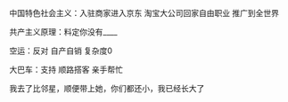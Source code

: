 中国特色社会主义：入驻商家进入京东 淘宝大公司回家自由职业 推广到全世界

共产主义原理：料定你没有____

空运：反对 自产自销 复杂度0

大巴车：支持 顺路搭客 亲手帮忙

我去了比邻星，顺便带上她，你们都还小，我已经长大了